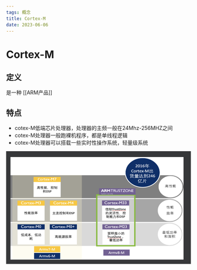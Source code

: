```yaml
---
tags: 概念
title: Cortex-M
date: 2023-06-06
---
```

# Cortex-M

## 定义 

是一种 [[ARM产品]]

## 特点

- cotex-M低端芯片处理器，处理器的主频一般在24Mhz-256MHZ之间
- cotex-M处理器一般跑裸机程序，都是单线程逻辑
- cotex-M处理器可以搭载一些实时性操作系统，轻量级系统

![550](assets/20230606210130811.png)